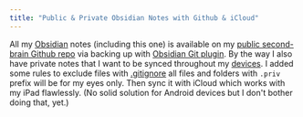 ```yaml
---
title: "Public & Private Obsidian Notes with Github & iCloud"
---
```


All my [Obsidian](Obsidian.md) notes (including this one) is available on my [public second-brain Github repo](https://github.com/narze/second-brain) via backing up with [Obsidian Git plugin](https://github.com/denolehov/obsidian-git). By the way I also have private notes that I want to be synced throughout my [devices](./Uses). I added some rules to exclude files with [.gitignore](https://github.com/narze/second-brain/blob/main/.gitignore) all files and folders with `.priv` prefix will be for my eyes only. Then sync it with iCloud which works with my iPad flawlessly. (No solid solution for Android devices but I don't bother doing that, yet.)